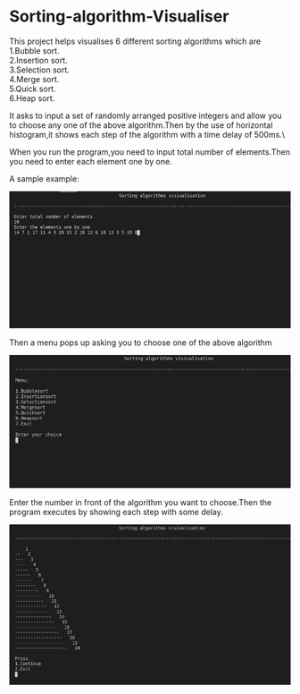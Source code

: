 # Sorting-algorithm-Visualiser

This project helps visualises 6 different sorting algorithms which are\
1.Bubble sort.\
2.Insertion sort.\
3.Selection sort.\
4.Merge sort.\
5.Quick sort.\
6.Heap sort.

It asks to input a set of randomly arranged positive integers and allow you to choose any one of the above algorithm.Then by the use of horizontal histogram,it shows each step of the algorithm with a time delay of 500ms.\

When you run the program,you need to input total number of elements.Then you need to enter each element one by one.

A sample example:

![](Images/sti2.png)


Then a menu pops up asking you to choose one of the above algorithm

![](Images/sti3.png)

Enter the number in front of the algorithm you want to choose.Then the program executes by showing each step with some delay.

![](Images/sti4.png)
